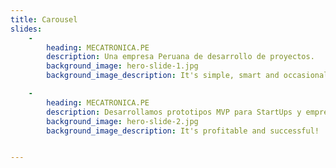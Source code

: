 ```yaml
---
title: Carousel
slides:
    -
        heading: MECATRONICA.PE
        description: Una empresa Peruana de desarrollo de proyectos.
        background_image: hero-slide-1.jpg
        background_image_description: It's simple, smart and occasionally magical.

    -
        heading: MECATRONICA.PE
        description: Desarrollamos prototipos MVP para StartUps y empresarios desde la etapa de diseño y manufactura hasta la etapa de masificacion del producto. Tambien brindamos servicios de consultoria en ingeniería, y desarrollo de proyectos en general.
        background_image: hero-slide-2.jpg
        background_image_description: It's profitable and successful!


---
```

